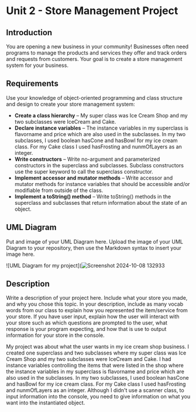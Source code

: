# Unit 2 - Store Management Project

## Introduction

You are opening a new business in your community! Businesses often need programs to manage the products and services they offer and track orders and requests from customers. Your goal is to create a store management system for your business.

## Requirements

Use your knowledge of object-oriented programming and class structure and design to create your store management system:
- **Create a class hierarchy** – My super class was Ice Cream Shop and my two subclasses were IceCream and Cake.
- **Declare instance variables** – The instance variables in my superclass is flavorname and price which are also used in the subclasses. In my two subclasses, I used boolean hasCone and hasBowl for my ice cream class. For my Cake class I used hasFrosting and nunmOfLayers as an integer.
- **Write constructors** – Write no-argument and parameterized constructors in the superclass and subclasses. Subclass constructors use the super keyword to call the superclass constructor.
- **Implement accessor and mutator methods** – Write accessor and mutator methods for instance variables that should be accessible and/or modifiable from outside of the class.
- **Implement a toString() method** – Write toString() methods in the superclass and subclasses that return information about the state of an object.

## UML Diagram

Put and image of your UML Diagram here. Upload the image of your UML Diagram to your repository, then use the Markdown syntax to insert your image here.

![UML Diagram for my project](![Screenshot 2024-10-08 132933](https://github.com/user-attachments/assets/6e7a5cb9-4b0d-477e-b4b2-667415243682)


## Description

Write a description of your project here. Include what your store you made, and why you chose this topic. In your description, include as many vocab words from our class to explain how you represented the item/service from your store. If you have user input, explain how the user will interact with your store such as which questions are prompted to the user, what response is your program expecting, and how that is use to output information for your store in the console.

My project was about what the user wants in my ice cream shop business. I created one superclass and two subclasses where my super class was Ice Cream Shop and my two subclasses were IceCream and Cake. I had instance variables controlling the items that were listed in the shop where the instance variables in my superclass is flavorname and price which are also used in the subclasses. In my two subclasses, I used boolean hasCone and hasBowl for my ice cream class. For my Cake class I used hasFrosting and nunmOfLayers as an integer. Although I didn't use a scanner class, to input information into the console, you need to give information on what you want into the instantiated object.
